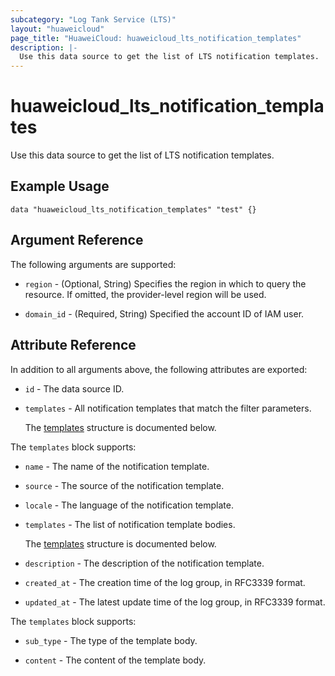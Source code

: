 ```yaml
---
subcategory: "Log Tank Service (LTS)"
layout: "huaweicloud"
page_title: "HuaweiCloud: huaweicloud_lts_notification_templates"
description: |-
  Use this data source to get the list of LTS notification templates.
---
```


# huaweicloud_lts_notification_templates

Use this data source to get the list of LTS notification templates.

## Example Usage

```hcl
data "huaweicloud_lts_notification_templates" "test" {}
```

## Argument Reference

The following arguments are supported:

* `region` - (Optional, String) Specifies the region in which to query the resource.
  If omitted, the provider-level region will be used.

* `domain_id` - (Required, String) Specified the account ID of IAM user.

## Attribute Reference

In addition to all arguments above, the following attributes are exported:

* `id` - The data source ID.

* `templates` - All notification templates that match the filter parameters.

  The [templates](#templates_struct) structure is documented below.

<a name="templates_struct"></a>
The `templates` block supports:

* `name` - The name of the notification template.

* `source` - The source of the notification template.

* `locale` - The language of the notification template.

* `templates` - The list of notification template bodies.

  The [templates](#templates_templates_struct) structure is documented below.

* `description` - The description of the notification template.

* `created_at` - The creation time of the log group, in RFC3339 format.

* `updated_at` - The latest update time of the log group, in RFC3339 format.

<a name="templates_templates_struct"></a>
The `templates` block supports:

* `sub_type` - The type of the template body.

* `content` - The content of the template body.
